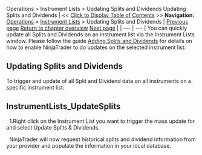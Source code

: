 ﻿
Operations \> Instrument Lists \> Updating Splits and Dividends
Updating Splits and Dividends
| \<\< [Click to Display Table of Contents](updating_splits_and_dividends.md) \>\> **Navigation:**     [Operations](operations.md) \> [Instrument Lists](instrument_lists.md) \> Updating Splits and Dividends | [Previous page](working_with_instrument_lists.md) [Return to chapter overview](instrument_lists.md) [Next page](instruments.md) |
| --- | --- |
You can quickly update all Splits and Dividends on an instrument list via the Instrument Lists window. Please follow the guide [Adding Splits and Dividends](adding_splits_and_dividends.md) for details on how to enable NinjaTrader to do updates on the selected instrument list.
 
## Updating Splits and Dividends
To trigger and update of all Split and Dividend data on all instruments on a specific instrument list:
 
## InstrumentLists_UpdateSplits
 
1\.Right click on the Instrument List you want to trigger the mass update for and select Update Splits \& Dividends.

 
NinjaTrader will now request historical splits and dividend information from your provider and populate the information in your local database.
